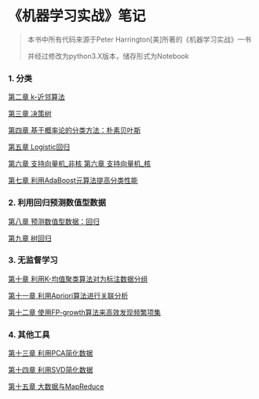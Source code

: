 # 《机器学习实战》笔记

> 本书中所有代码来源于Peter Harrington[美]所著的《机器学习实战》一书
>
> 并经过修改为python3.X版本，储存形式为Notebook

### 1. 分类

[第二章 k-近邻算法 ](http://nbviewer.jupyter.org/github/KuiyuanZhang/Machine-Learning-in-Action/tree/master/chapter2/KNN.ipynb)

[第三章 决策树](https://github.com/KuiyuanZhang/Machine-Learning-in-Action/tree/master/chapter3/tree.ipynb)

[第四章 基于概率论的分类方法：朴素贝叶斯 ](http://nbviewer.jupyter.org/github/KuiyuanZhang/Machine-Learning-in-Action/tree/master/chapter4/bayes.ipynb)

[第五章  Logistic回归](https://github.com/KuiyuanZhang/Machine-Learning-in-Action/tree/master/chapter5/logistic.ipynb)

[第六章 支持向量机_非核 ](https://github.com/KuiyuanZhang/Machine-Learning-in-Action/tree/master/chapter6/SVM_no_kernel.ipynb)                                 [第六章 支持向量机_核 ](https://github.com/KuiyuanZhang/Machine-Learning-in-Action/tree/master/chapter6/SVM_kernel.ipynb)

[第七章 利用AdaBoost元算法提高分类性能 ](https://github.com/KuiyuanZhang/Machine-Learning-in-Action/tree/master/chapter7/AdaBoost.ipynb)

### 2. 利用回归预测数值型数据

[第八章 预测数值型数据：回归 ](https://github.com/KuiyuanZhang/Machine-Learning-in-Action/tree/master/chapter8/regression.ipynb)

[第九章 树回归 ](http://nbviewer.jupyter.org/github/KuiyuanZhang/Machine-Learning-in-Action/tree/master/chapter9/cart_tree.ipynb)

### 3. 无监督学习

[第十章 利用K-均值聚类算法对为标注数据分组 ](http://nbviewer.jupyter.org/github/KuiyuanZhang/Machine-Learning-in-Action/tree/master/chapter10/KNN.ipynb)

[第十一章 利用Apriori算法进行关联分析](http://nbviewer.jupyter.org/github/KuiyuanZhang/Machine-Learning-in-Action/tree/master/chapter11/KNN.ipynb)

[第十二章 使用FP-growth算法来高效发现频繁项集 ](http://nbviewer.jupyter.org/github/KuiyuanZhang/Machine-Learning-in-Action/tree/master/chapter12/KNN.ipynb)

### 4. 其他工具

[第十三章 利用PCA简化数据 ](http://nbviewer.jupyter.org/github/KuiyuanZhang/Machine-Learning-in-Action/tree/master/chapter13/KNN.ipynb)

[第十四章 利用SVD简化数据 ](http://nbviewer.jupyter.org/github/KuiyuanZhang/Machine-Learning-in-Action/tree/master/chapter14/KNN.ipynb)

[第十五章 大数据与MapReduce ](http://nbviewer.jupyter.org/github/KuiyuanZhang/Machine-Learning-in-Action/tree/master/chapter15/KNN.ipynb)





